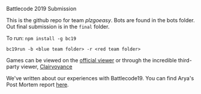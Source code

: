 Battlecode 2019 Submission

This is the github repo for team _plzgoeasy_. Bots are found in the bots folder. Out final submission is in the `final` folder.

To run:
`npm install -g bc19`

`bc19run -b <blue team folder> -r <red team folder>`

Games can be viewed on the [official viewer](https://battlecode.org/dash/replay) or through the incredible third-party viewer, [Clairvoyance](https://github.com/hgarrereyn/Clairvoyance)

We've written about our experiences with Battlecode19. You can find Arya's Post Mortem report [here](https://write.as/arya-k/battlecode-2019-post-mortem-plzgoeasy-y3kx).

